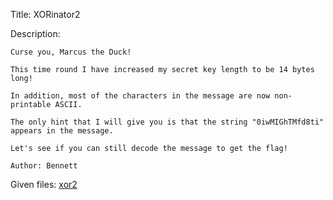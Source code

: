 Title: XORinator2

Description:
```
Curse you, Marcus the Duck!

This time round I have increased my secret key length to be 14 bytes long!

In addition, most of the characters in the message are now non-printable ASCII.

The only hint that I will give you is that the string "0iwMIGhTMfd8ti" appears in the message.

Let's see if you can still decode the message to get the flag!

Author: Bennett
```

Given files: [xor2](https://github.com/Coder-Here/HACK-AC-2022-CTF/blob/main/Crypto/XORinator%202/xor2 "xor2")
